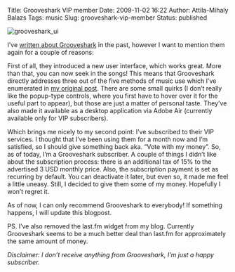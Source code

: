 Title: Grooveshark VIP member
Date: 2009-11-02 16:22
Author: Attila-Mihaly Balazs
Tags: music
Slug: grooveshark-vip-member
Status: published

![grooveshark\_ui](http://lh3.ggpht.com/_hrvCBhtWhJ4/Su7rM-blczI/AAAAAAAACB0/Y-qigKxS4S0/grooveshark_ui%5B7%5D.png?imgmax=800 "grooveshark_ui")

I’ve [written about
Grooveshark](http://hype-free.blogspot.com/2009/10/grooveshark.html) in
the past, however I want to mention them again for a couple of reasons:

First of all, they introduced a new user interface, which works great.
More than that, you can now seek in the songs! This means that
Grooveshark directly addresses three out of the five methods of music
use which I’ve enumerated in [my original
post](http://hype-free.blogspot.com/2009/10/grooveshark.html). There are
some small quirks (I don’t really like the popup-type controls, where
you first have to hover over it for the useful part to appear), but
those are just a matter of personal taste. They’ve also made it
available as a desktop application via Adobe Air (currently available
only for VIP subscribers).

Which brings me nicely to my second point: I’ve subscribed to their VIP
services. I thought that I’ve been using them for a month now and I’m
satisfied, so I should give something back aka. “Vote with my money”.
So, as of today, I’m a Grooveshark subscriber. A couple of things I
didn’t like about the subscription process: there is an additional tax
of 15% to the advertised 3 USD monthly price. Also, the subscription
payment is set as recurring by default. You can deactivate it later, but
even so, it made me feel a little uneasy. Still, I decided to give them
some of my money. Hopefully I won’t regret it.

As of now, I can only recommend Grooveshark to everybody! If something
happens, I will update this blogpost.

PS. I’ve also removed the last.fm widget from my blog. Currently
Grooveshark seems to be a much better deal than last.fm for
approximately the same amount of money.

*Disclaimer: I don’t receive anything from Grooveshark, I’m just a happy
subscriber.*
